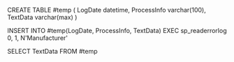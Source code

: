 CREATE TABLE #temp ( LogDate datetime, ProcessInfo varchar(100), TextData varchar(max) )

INSERT INTO #temp(LogDate, ProcessInfo, TextData)
EXEC sp_readerrorlog 0, 1, N'Manufacturer'

SELECT TextData FROM #temp
